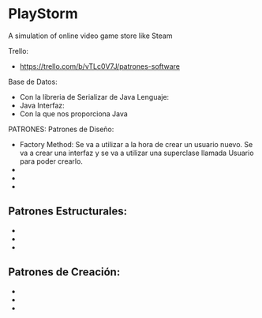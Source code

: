 # PlayStorm
A simulation of online video game store like Steam

Trello:
 - https://trello.com/b/vTLc0V7J/patrones-software
 
Base de Datos:
 - Con la libreria de Serializar de Java
 Lenguaje:
 - Java
 Interfaz:
 - Con la que nos proporciona Java
 
PATRONES:
Patrones de Diseño:
 - Factory Method: Se va a utilizar a la hora de crear un usuario nuevo. Se va a crear una interfaz y se va a utilizar una superclase llamada Usuario para poder crearlo.
 -
 -
 -
 
Patrones Estructurales:
 -
 -
 -
 -
 
Patrones de Creación:
 -
 -
 -
 -
